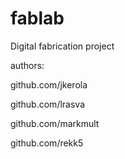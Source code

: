 # fablab
Digital fabrication project


authors:

github.com/jkerola

github.com/lrasva

github.com/markmult

github.com/rekk5

